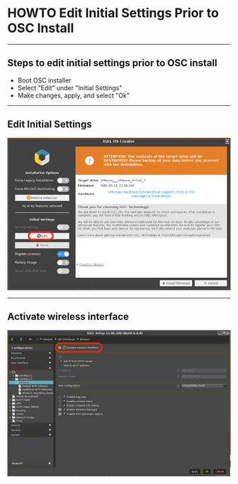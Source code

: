 # HOWTO Edit Initial Settings Prior to OSC Install

-----

## Steps to edit initial settings prior to OSC install

- Boot OSC installer
- Select "Edit" under "Initial Settings"
- Make changes, apply, and select "Ok"

-----

## Edit Initial Settings

![image01](Images/HOWTO-Edit-Initial-Settings-OSC-01.png)

-----

## Activate wireless interface

![image02](Images/HOWTO-Edit-Initial-Settings-OSC-02.png)
